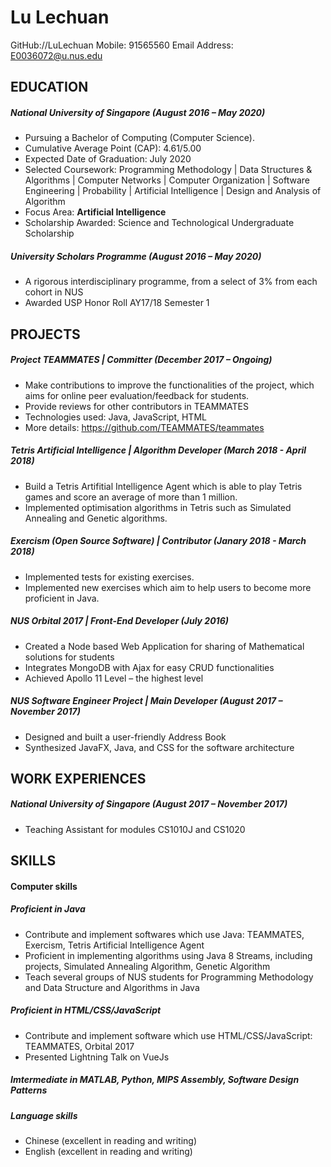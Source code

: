 # Lu Lechuan

GitHub://LuLechuan
Mobile:  91565560
Email Address: E0036072@u.nus.edu

## EDUCATION

##### National University of Singapore (August 2016 – May 2020)
- Pursuing a Bachelor of Computing (Computer Science).
- Cumulative Average Point (CAP): 4.61/5.00
- Expected Date of Graduation: July 2020
- Selected Coursework: Programming Methodology | Data Structures & Algorithms | Computer Networks | Computer Organization | Software Engineering | Probability | Artificial Intelligence | Design and Analysis of Algorithm
- Focus Area: <b>Artificial Intelligence</b>
- Scholarship Awarded: Science and Technological Undergraduate Scholarship

##### University Scholars Programme (August 2016 – May 2020)
- A rigorous interdisciplinary programme, from a select of 3% from each cohort in NUS
- Awarded USP Honor Roll AY17/18 Semester 1

## PROJECTS

##### Project TEAMMATES | Committer (December 2017 – Ongoing)
- Make contributions to improve the functionalities of the project, which aims for online peer evaluation/feedback for students.
- Provide reviews for other contributors in TEAMMATES
- Technologies used: Java, JavaScript, HTML
- More details: https://github.com/TEAMMATES/teammates

##### Tetris Artificial Intelligence | Algorithm Developer (March 2018 - April 2018)
- Build a Tetris Artifitial Intelligence Agent which is able to play Tetris games and score an average of more than 1 million.
- Implemented optimisation algorithms in Tetris such as Simulated Annealing and Genetic algorithms.

##### Exercism (Open Source Software) | Contributor (Janary 2018 - March 2018)
- Implemented tests for existing exercises.
- Implemented new exercises which aim to help users to become more proficient in Java.

##### NUS Orbital 2017 | Front-End Developer (July 2016)
- Created a Node based Web Application for sharing of Mathematical solutions for students
- Integrates MongoDB with Ajax for easy CRUD functionalities
- Achieved Apollo 11 Level – the highest level

##### NUS Software Engineer	Project | Main Developer (August 2017 – November 2017)
- Designed and built a user-friendly Address Book
- Synthesized JavaFX, Java, and CSS for the software architecture

## WORK EXPERIENCES

##### National University of Singapore (August 2017 – November 2017)
- Teaching Assistant for modules CS1010J and CS1020

## SKILLS

#### Computer skills
##### Proficient in Java
- Contribute and implement softwares which use Java: TEAMMATES, Exercism, Tetris Artificial Intelligence Agent
- Proficient in implementing algorithms using Java 8 Streams, including projects, Simulated Annealing Algorithm, Genetic Algorithm
- Teach several groups of NUS students for Programming Methodology and Data Structure and Algorithms in Java
##### Proficient in HTML/CSS/JavaScript
- Contribute and implement software which use HTML/CSS/JavaScript: TEAMMATES, Orbital 2017
- Presented Lightning Talk on VueJs
##### Imtermediate in MATLAB, Python, MIPS Assembly, Software Design Patterns

##### Language skills
- Chinese (excellent in reading and writing)
- English (excellent in reading and writing)
